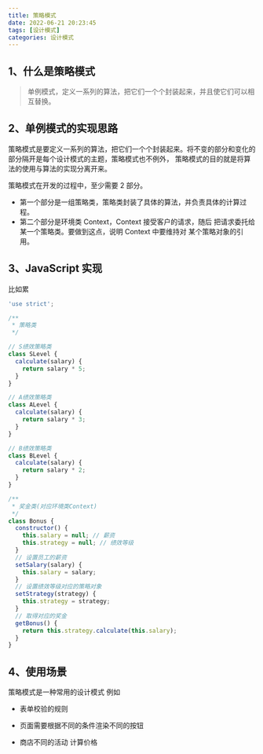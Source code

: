 ```yaml
---
title: 策略模式
date: 2022-06-21 20:23:45
tags: [设计模式]
categories: 设计模式
---
```


## 1、什么是策略模式

> 单例模式，定义一系列的算法，把它们一个个封装起来，并且使它们可以相互替换。

## 2、单例模式的实现思路

策略模式是要定义一系列的算法，把它们一个个封装起来。将不变的部分和变化的部分隔开是每个设计模式的主题，策略模式也不例外，
策略模式的目的就是将算法的使用与算法的实现分离开来。

策略模式在开发的过程中，至少需要 2 部分。

- 第一个部分是一组策略类，策略类封装了具体的算法，并负责具体的计算过程。
- 第二个部分是环境类 Context，Context 接受客户的请求，随后 把请求委托给某一个策略类。要做到这点，说明 Context 中要维持对
  某个策略对象的引用。

## 3、JavaScript 实现

比如累

```js
'use strict';

/**
 * 策略类
 */

// S绩效策略类
class SLevel {
  calculate(salary) {
    return salary * 5;
  }
}

// A绩效策略类
class ALevel {
  calculate(salary) {
    return salary * 3;
  }
}

// B绩效策略类
class BLevel {
  calculate(salary) {
    return salary * 2;
  }
}

/**
 * 奖金类(对应环境类Context)
 */
class Bonus {
  constructor() {
    this.salary = null; // 薪资
    this.strategy = null; // 绩效等级
  }
  // 设置员工的薪资
  setSalary(salary) {
    this.salary = salary;
  }
  // 设置绩效等级对应的策略对象
  setStrategy(strategy) {
    this.strategy = strategy;
  }
  // 取得对应的奖金
  getBonus() {
    return this.strategy.calculate(this.salary);
  }
}
```

## 4、使用场景

策略模式是一种常用的设计模式 例如

- 表单校验的规则

- 页面需要根据不同的条件渲染不同的按钮

- 商店不同的活动 计算价格

